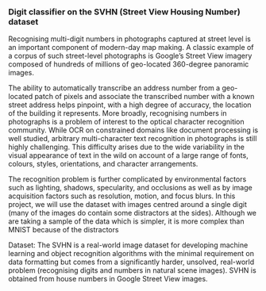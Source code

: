 ### Digit classifier on the SVHN (Street View Housing Number) dataset

Recognising multi-digit numbers in photographs captured at street level is an important component of modern-day map making. A classic 
example of a corpus of such street-level photographs is Google’s Street View imagery composed of hundreds of millions of geo-located 360-degree panoramic 
images. 

The ability to automatically transcribe an address number from a geo-located patch of pixels and associate the transcribed number with a known street address 
helps pinpoint, with a high degree of accuracy, the location of the building it represents. More broadly, recognising numbers in photographs is a problem of interest 
to the optical character recognition community. 
While OCR on constrained domains like document processing is well studied, arbitrary multi-character text recognition in photographs is still highly challenging. This 
difficulty arises due to the wide variability in the visual appearance of text in the wild on account of a large range of fonts, colours, styles, orientations, and character 
arrangements. 

The recognition problem is further complicated by environmental factors such as lighting, shadows, specularity, and occlusions as well as by image acquisition 
factors such as resolution, motion, and focus blurs. In this project, we will use the dataset with images centred around a single digit (many of the images do contain 
some distractors at the sides). Although we are taking a sample of the data which is simpler, it is more complex than MNIST because of the distractors

Dataset:
The SVHN is a real-world image dataset for developing machine learning and object recognition algorithms with the minimal requirement on 
data formatting but comes from a significantly harder, unsolved, real-world problem (recognising digits and numbers in natural scene images). SVHN is obtained 
from house numbers in Google Street View images.

